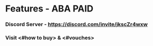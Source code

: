 # Features - ABA PAID 
### Discord Server - https://discord.com/invite/jkscZr4wxw  
### Visit <#how to buy> & <#vouches>

